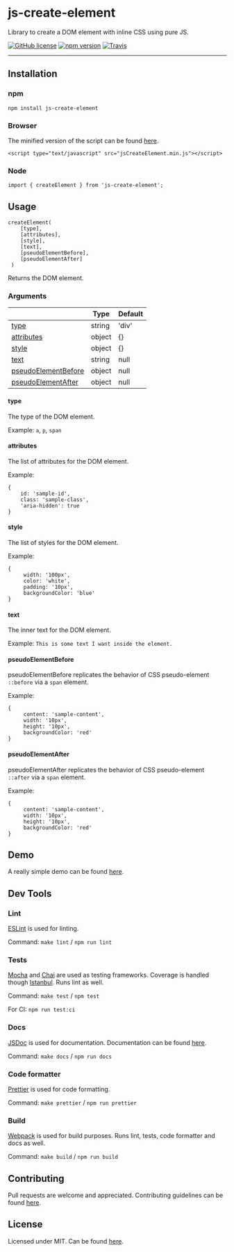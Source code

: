 # js-create-element

Library to create a DOM element with inline CSS using pure JS.

[![GitHub license](https://img.shields.io/badge/license-MIT-blue.svg)](https://github.com/athersharif/js-create-element/blob/master/LICENSE) [![npm version](https://img.shields.io/npm/v/js-create-element.svg?style=flat)](https://www.npmjs.com/package/js-create-element) [![Travis](https://travis-ci.org/athersharif/js-create-element.svg?branch=master)](https://travis-ci.org/athersharif/js-create-element)

----------

## Installation

### npm

`npm install js-create-element`

### Browser

The minified version of the script can be found [here](https://github.com/athersharif/js-create-element/blob/master/build/jsCreateElement.min.js).

`<script type="text/javascript" src="jsCreateElement.min.js"></script>`

### Node

`import { createElement } from 'js-create-element';`

## Usage

```
createElement(
	[type],
	[attributes],
	[style],
	[text],
	[pseudoElementBefore],
	[pseudoElementAfter]
 )
```

Returns the DOM element.

### Arguments

|                           | Type   | Default |
 -------------------------- | ------ | --------|
| [type](#type)                      | string | 'div'   |
| [attributes](#attributes)                | object | {}      |
| [style](#style)                     | object | {}      |
| [text](#text)                      | string | null    |
| [pseudoElementBefore](#pseudoelementbefore)       | object | null    |
| [pseudoElementAfter](#pseudoelementafter)        | object | null    |

#### type

The type of the DOM element.

Example: `a`, `p`, `span`

#### attributes

The list of attributes for the DOM element.

Example:

```
{
	id: 'sample-id',
	class: 'sample-class',
	'aria-hidden': true
}
```

#### style

The list of styles for the DOM element.

Example:

```
{
     width: '100px',
     color: 'white',
     padding: '10px',
     backgroundColor: 'blue'
}
```

#### text

The inner text for the DOM element.

Example: `This is some text I want inside the element.`

#### pseudoElementBefore

pseudoElementBefore replicates the behavior of CSS pseudo-element `::before` via a `span` element.

Example:

```
{
     content: 'sample-content',
     width: '10px',
     height: '10px',
     backgroundColor: 'red'
}
```

#### pseudoElementAfter

pseudoElementAfter replicates the behavior of CSS pseudo-element `::after` via a `span` element.

Example:

```
{
     content: 'sample-content',
     width: '10px',
     height: '10px',
     backgroundColor: 'red'
}
```

## Demo

A really simple demo can be found [here](https://athersharif.github.io/js-create-element/demo/).

## Dev Tools

### Lint

[ESLint](https://github.com/eslint/eslint) is used for linting.

Command: `make lint` / `npm run lint`

### Tests

[Mocha](https://github.com/mochajs/mocha) and [Chai](https://github.com/chaijs/chai) are used as testing frameworks. Coverage is handled though [Istanbul](https://github.com/istanbuljs/nyc). Runs lint as well.

Command: `make test` / `npm test`

For CI: `npm run test:ci`

### Docs

[JSDoc](https://github.com/jsdoc3/jsdoc) is used for documentation. Documentation can be found [here](https://athersharif.github.io/js-create-element/).

Command: `make docs` / `npm run docs`

### Code formatter

[Prettier](https://github.com/prettier/prettier) is used for code formatting.

Command: `make prettier` / `npm run prettier`

### Build

[Webpack](https://github.com/webpack/webpack) is used for build purposes. Runs lint, tests, code formatter and docs as well.

Command: `make build` / `npm run build`

## Contributing

Pull requests are welcome and appreciated. Contributing guidelines can be found [here](https://github.com/athersharif/js-create-element/blob/master/CONTRIBUTING.md).

## License

Licensed under MIT. Can be found [here](https://github.com/athersharif/js-create-element/blob/master/LICENSE).
